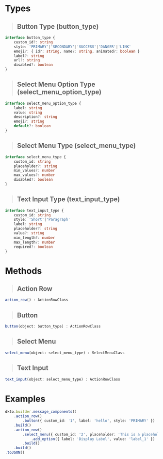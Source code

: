# Types
> ## Button Type (button_type)
```ts
interface button_type {
	custom_id?: string
	style: 'PRIMARY'|'SECONDARY'|'SUCCESS'|'DANGER'|'LINK'
	emoji?: { id?: string, name?: string, animated?: boolean }
	label?: string
	url?: string
	disabled?: boolean
}
```

> ## Select Menu Option Type (select_menu_option_type)
```ts
interface select_menu_option_type {
	label: string
	value: string
	description?: string
	emoji?: string
	default?: boolean
}
```

> ## Select Menu Type (select_menu_type)
```ts
interface select_menu_type {
	custom_id: string
	placeholder?: string
	min_values?: number
	max_values?: number
	disabled?: boolean
}
```

> ## Text Input Type (text_input_type)
```ts
interface text_input_type {
	custom_id: string
	style: 'Short'|'Paragraph'
	label: string
	placeholder?: string
	value?: string
	min_length?: number
	max_length?: number
	required?: boolean
}
```

# Methods
> ## Action Row
```ts
action_row() : ActionRowClass
```

> ## Button
```ts
button(object: button_type) : ActionRowClass
```

> ## Select Menu
```ts
select_menu(object: select_menu_type) : SelectMenuClass
```

> ## Text Input
```ts
text_input(object: select_menu_type) : ActionRowClass
```

# Examples
```ts
dkto.builder.message_components()
	.action_row()
		.button({ custom_id: '1', label: 'hello', style: 'PRIMARY' })
	.build()
	.action_row()
		.select_menu({ custom_id: '2', placeholder: 'This is a placeholder' })
			.add_option({ label: 'Display Label', value: 'label_1' })
		.build()
	.build()
.toJSON()
```